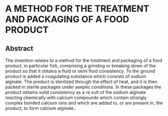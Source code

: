 # A METHOD FOR THE TREATMENT AND PACKAGING OF A FOOD PRODUCT

## Abstract
The invention relates to a method for the treatment and packaging of a food product, in particular fish, comprising a grinding or breaking down of the product so that it obtains a fluid or semi fluid consistency. To the ground product is added a coagulating substance which consists of sodium alginate. The product is sterilized through the effect of heat, and it is then packed in sterile packages under aseptic conditions. In these packages the product obtains solid consistency as a re sult of the sodium alginate reacting chemically with calcium compounds which contain strongly complex bonded calcium ions and which are added to, or are present in, the product, to form calcium alginate..